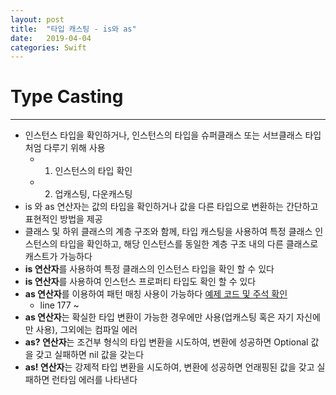 ```yaml
---
layout: post
title:  "타입 캐스팅 - is와 as"
date:   2019-04-04
categories: Swift
---
```


# Type Casting

---

- 인스턴스 타입을 확인하거나, 인스턴스의 타입을 슈퍼클래스 또는 서브클래스 타입처엄 다루기 위해 사용
    - 1. 인스턴스의 타입 확인
    - 2. 업캐스팅, 다운캐스팅
- is 와 as 연산자는 값의 타입을 확인하거나 값을 다른 타입으로 변환하는 간단하고 표현적인 방법을 제공
- 클래스 및 하위 클래스의 계층 구조와 함께, 타입 캐스팅을 사용하여 특정 클래스 인스턴스의 타입을 확인하고, 해당 인스턴스를 동일한 계층 구조 내의 다른 클래스로 캐스트가 가능하다
- **is 연산자**를 사용하여 특정 클래스의 인스턴스 타입을 확인 할 수 있다
- **is 연산자**를 사용하여 인스턴스 프로퍼티 타입도 확인 할 수 있다
- **as 연산자**를 이용하여 패턴 매칭 사용이 가능하다 [예제 코드 및 주석 확인](https://github.com/VincentGeranium/Swift-Study/blob/master/2019-04-04-TypeCasting.playground/Contents.swift)
    - line 177 ~
- **as 연산자**는 확실한 타입 변환이 가능한 경우에만 사용(업캐스팅 혹은 자기 자신에만 사용), 그외에는 컴파일 에러
- **as? 연산자**는 조건부 형식의 타입 변환을 시도하여, 변환에 성공하면 Optional 값을 갖고 실패하면 nil 값을 갖는다
- **as! 연산자**는 강제적 타입 변환을 시도하여, 변환에 성공하면 언래핑된 값을 갖고 실패하면 런타임 에러를 나타낸다
